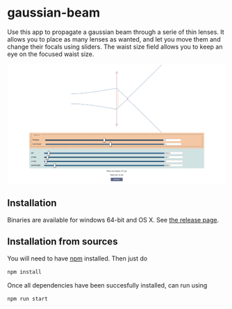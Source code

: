 # gaussian-beam

Use this app to propagate a gaussian beam through a serie of thin lenses. It allows you to place as many lenses as wanted, and let you move them and change their focals using sliders. The waist size field allows you to keep an eye on the focused waist size.

![Gaussia-beam](./img/gaussian-beam-screenshot.png?raw=true "Screenshot")

## Installation
Binaries are available for windows 64-bit and OS X. See [the release page](https://github.com/n-bigler/gaussian-beam/releases).

## Installation from sources
You will need to have [npm](https://www.npmjs.com/ "npm's homepage") installed. Then just do

```javascript
npm install
```

Once all dependencies have been succesfully installed, can run using

```javascript
npm run start
```
